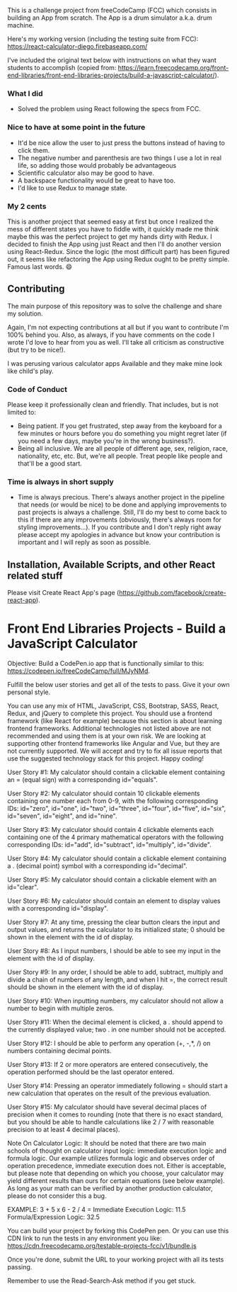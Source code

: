 This is a challenge project from freeCodeCamp (FCC) which consists in building an App from scratch. The App is a drum simulator a.k.a. drum machine.

Here's my working version (including the testing suite from FCC):
https://react-calculator-diego.firebaseapp.com/

I've included the original text below with instructions on what they want students to accomplish (copied from: https://learn.freecodecamp.org/front-end-libraries/front-end-libraries-projects/build-a-javascript-calculator/).

### What I did
* Solved the problem using React following the specs from FCC.

### Nice to have at some point in the future
* It'd be nice allow the user to just press the buttons instead of having to click them.
* The negative number and parenthesis are two things I use a lot in real life, so adding those would probably be advantageous
* Scientific calculator also may be good to have.
* A backspace functionality would be great to have too.
* I'd like to use Redux to manage state.

###  My 2 cents
This is another project that seemed easy at first but once I realized the mess of different states you have to fiddle with, it quickly made me think maybe this was the perfect project to get my hands dirty with Redux. I decided to finish the App using just React and then I'll do another version using React-Redux. Since the logic (the most difficult part) has been figured out, it seems like refactoring the App using Redux ought to be pretty simple. Famous last words. :smile:

##  Contributing
The main purpose of this repository was to solve the challenge and share my solution.

Again, I'm not expecting contributions at all but if you want to contribute I'm 100% behind you. Also, as always, if you have comments on the code I wrote I'd love to hear from you as well. I'll take all criticism as constructive (but try to be nice!).  

I was perusing various calculator apps Available and they make mine look like child's play.

### Code of Conduct
Please keep it professionally clean and friendly. That includes, but is not limited to:
* Being patient. If you get frustrated, step away from the keyboard for a few minutes or hours before you do something you might regret later (if you need a few days, maybe you're in the wrong business?).
* Being all inclusive. We are all people of different age, sex, religion, race, nationality, etc, etc. But, we're all people. Treat people like people and that'll be a good start.

### Time is always in short supply
* Time is always precious. There's always another project in the pipeline that needs (or would be nice) to be done and applying improvements to past projects is always a challenge. Still, I'll do my best to come back to this if there are any improvements (obviously, there's always room for styling improvements...). If you contribute and I don't reply right away please accept my apologies in advance but know your contribution is important and I will reply as soon as possible.

## Installation, Available Scripts, and other React related stuff

Please visit Create React App's page (https://github.com/facebook/create-react-app).   

# Front End Libraries Projects - Build a JavaScript Calculator

Objective: Build a CodePen.io app that is functionally similar to this: https://codepen.io/freeCodeCamp/full/MJyNMd.

Fulfill the below user stories and get all of the tests to pass. Give it your own personal style.

You can use any mix of HTML, JavaScript, CSS, Bootstrap, SASS, React, Redux, and jQuery to complete this project. You should use a frontend framework (like React for example) because this section is about learning frontend frameworks. Additional technologies not listed above are not recommended and using them is at your own risk. We are looking at supporting other frontend frameworks like Angular and Vue, but they are not currently supported. We will accept and try to fix all issue reports that use the suggested technology stack for this project. Happy coding!

User Story #1: My calculator should contain a clickable element containing an = (equal sign) with a corresponding id="equals".

User Story #2: My calculator should contain 10 clickable elements containing one number each from 0-9, with the following corresponding IDs: id="zero", id="one", id="two", id="three", id="four", id="five", id="six", id="seven", id="eight", and id="nine".

User Story #3: My calculator should contain 4 clickable elements each containing one of the 4 primary mathematical operators with the following corresponding IDs: id="add", id="subtract", id="multiply", id="divide".

User Story #4: My calculator should contain a clickable element containing a . (decimal point) symbol with a corresponding id="decimal".

User Story #5: My calculator should contain a clickable element with an id="clear".

User Story #6: My calculator should contain an element to display values with a corresponding id="display".

User Story #7: At any time, pressing the clear button clears the input and output values, and returns the calculator to its initialized state; 0 should be shown in the element with the id of display.

User Story #8: As I input numbers, I should be able to see my input in the element with the id of display.

User Story #9: In any order, I should be able to add, subtract, multiply and divide a chain of numbers of any length, and when I hit =, the correct result should be shown in the element with the id of display.

User Story #10: When inputting numbers, my calculator should not allow a number to begin with multiple zeros.

User Story #11: When the decimal element is clicked, a . should append to the currently displayed value; two . in one number should not be accepted.

User Story #12: I should be able to perform any operation (+, -,\*\, /) on numbers containing decimal points.

User Story #13: If 2 or more operators are entered consecutively, the operation performed should be the last operator entered.

User Story #14: Pressing an operator immediately following = should start a new calculation that operates on the result of the previous evaluation.

User Story #15: My calculator should have several decimal places of precision when it comes to rounding (note that there is no exact standard, but you should be able to handle calculations like 2 / 7 with reasonable precision to at least 4 decimal places).

Note On Calculator Logic: It should be noted that there are two main schools of thought on calculator input logic: immediate execution logic and formula logic. Our example utilizes formula logic and observes order of operation precedence, immediate execution does not. Either is acceptable, but please note that depending on which you choose, your calculator may yield different results than ours for certain equations (see below example). As long as your math can be verified by another production calculator, please do not consider this a bug.

  EXAMPLE: 3 + 5 x 6 - 2 / 4 =
  Immediate Execution Logic: 11.5
  Formula/Expression Logic: 32.5

You can build your project by forking this CodePen pen. Or you can use this CDN link to run the tests in any environment you like: https://cdn.freecodecamp.org/testable-projects-fcc/v1/bundle.js

Once you're done, submit the URL to your working project with all its tests passing.

Remember to use the Read-Search-Ask method if you get stuck.
